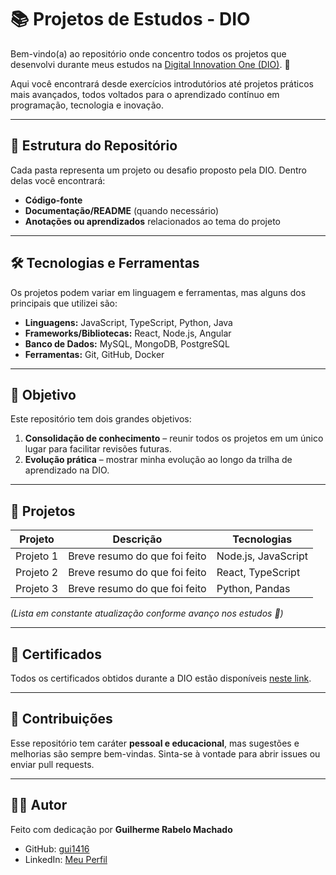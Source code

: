 # 📚 Projetos de Estudos - DIO

Bem-vindo(a) ao repositório onde concentro todos os projetos que desenvolvi durante meus estudos na [Digital Innovation One (DIO)](https://www.dio.me/). 🚀

Aqui você encontrará desde exercícios introdutórios até projetos práticos mais avançados, todos voltados para o aprendizado contínuo em programação, tecnologia e inovação.

---

## 📌 Estrutura do Repositório

Cada pasta representa um projeto ou desafio proposto pela DIO.
Dentro delas você encontrará:

* **Código-fonte**
* **Documentação/README** (quando necessário)
* **Anotações ou aprendizados** relacionados ao tema do projeto

---

## 🛠️ Tecnologias e Ferramentas

Os projetos podem variar em linguagem e ferramentas, mas alguns dos principais que utilizei são:

* **Linguagens:** JavaScript, TypeScript, Python, Java
* **Frameworks/Bibliotecas:** React, Node.js, Angular
* **Banco de Dados:** MySQL, MongoDB, PostgreSQL
* **Ferramentas:** Git, GitHub, Docker

---

## 🎯 Objetivo

Este repositório tem dois grandes objetivos:

1. **Consolidação de conhecimento** – reunir todos os projetos em um único lugar para facilitar revisões futuras.
2. **Evolução prática** – mostrar minha evolução ao longo da trilha de aprendizado na DIO.

---

## 📂 Projetos

| Projeto   | Descrição                     | Tecnologias         |
| --------- | ----------------------------- | ------------------- |
| Projeto 1 | Breve resumo do que foi feito | Node.js, JavaScript |
| Projeto 2 | Breve resumo do que foi feito | React, TypeScript   |
| Projeto 3 | Breve resumo do que foi feito | Python, Pandas      |

*(Lista em constante atualização conforme avanço nos estudos 🚧)*

---

## 📜 Certificados

Todos os certificados obtidos durante a DIO estão disponíveis [neste link](https://drive.google.com/drive/folders/1Z9xQtGcCLisL0YaYH4XfEWrPvkxZ9Z8r?usp=drive_link).

---

## 🤝 Contribuições

Esse repositório tem caráter **pessoal e educacional**, mas sugestões e melhorias são sempre bem-vindas.
Sinta-se à vontade para abrir issues ou enviar pull requests.

---

## 👨‍💻 Autor

Feito com dedicação por **Guilherme Rabelo Machado**

* GitHub: [gui1416](https://github.com/gui1416)
* LinkedIn: [Meu Perfil](https://www.linkedin.com/in/guilherme-rabelo-machado/)


